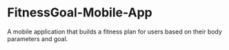 # FitnessGoal-Mobile-App
A mobile application that builds a fitness plan for users based on their body parameters and goal.
